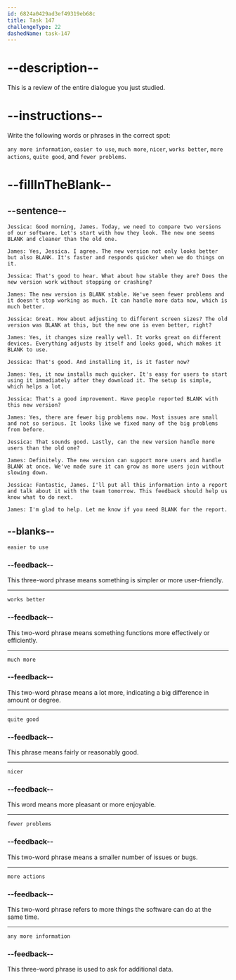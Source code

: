 ```yaml
---
id: 6824a0429ad3ef49319eb68c
title: Task 147
challengeType: 22
dashedName: task-147
---
```


<!-- REVIEW -->

# --description--

This is a review of the entire dialogue you just studied.

# --instructions--

Write the following words or phrases in the correct spot:

`any more information`, `easier to use`, `much more`, `nicer`, `works better`, `more actions`, `quite good`, and `fewer problems`.

# --fillInTheBlank--

## --sentence--

`Jessica: Good morning, James. Today, we need to compare two versions of our software. Let's start with how they look. The new one seems BLANK and cleaner than the old one.`

`James: Yes, Jessica. I agree. The new version not only looks better but also BLANK. It's faster and responds quicker when we do things on it.`

`Jessica: That's good to hear. What about how stable they are? Does the new version work without stopping or crashing?`

`James: The new version is BLANK stable. We've seen fewer problems and it doesn't stop working as much. It can handle more data now, which is much better.`

`Jessica: Great. How about adjusting to different screen sizes? The old version was BLANK at this, but the new one is even better, right?`

`James: Yes, it changes size really well. It works great on different devices. Everything adjusts by itself and looks good, which makes it BLANK to use.`

`Jessica: That's good. And installing it, is it faster now?`

`James: Yes, it now installs much quicker. It's easy for users to start using it immediately after they download it. The setup is simple, which helps a lot.`

`Jessica: That's a good improvement. Have people reported BLANK with this new version?`

`James: Yes, there are fewer big problems now. Most issues are small and not so serious. It looks like we fixed many of the big problems from before.`

`Jessica: That sounds good. Lastly, can the new version handle more users than the old one?`

`James: Definitely. The new version can support more users and handle BLANK at once. We've made sure it can grow as more users join without slowing down.`

`Jessica: Fantastic, James. I'll put all this information into a report and talk about it with the team tomorrow. This feedback should help us know what to do next.`

`James: I'm glad to help. Let me know if you need BLANK for the report.`

## --blanks--

`easier to use`

### --feedback--

This three-word phrase means something is simpler or more user-friendly.

---

`works better`

### --feedback--

This two-word phrase means something functions more effectively or efficiently.

---

`much more`

### --feedback--

This two-word phrase means a lot more, indicating a big difference in amount or degree.

---

`quite good`

### --feedback--

This phrase means fairly or reasonably good.

---

`nicer`

### --feedback--

This word means more pleasant or more enjoyable.

---

`fewer problems`

### --feedback--

This two-word phrase means a smaller number of issues or bugs.

---

`more actions`

### --feedback--

This two-word phrase refers to more things the software can do at the same time.

---

`any more information`

### --feedback--

This three-word phrase is used to ask for additional data.
